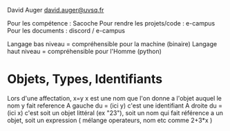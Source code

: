 David Auger david.auger@uvsq.fr

Pour les compétence : Sacoche
Pour rendre les projets/code : e-campus
Pour les documents : discord / e-campus


Langage bas niveau = compréhensible pour la machine (binaire)
Langage haut niveau = compréhensible pour l'Homme (python)


# Objets, Types, Identifiants

Lors d'une affectation, x=y
x est une nom que l'on donne a l'objet auquel le nom y fait reference
A gauche du = (ici y) c'est une identifiant
A droite du = (ici x) c'est soit un objet littéral (ex "23"), soit un nom qui fait référence a un objet, soit un expression ( mélange operateurs, nom etc comme 2+3*x )


